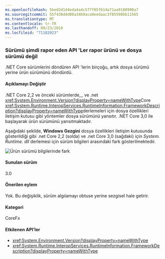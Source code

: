 ```yaml
---
ms.openlocfilehash: 5bed2d1d4eda4a4c577f05f614a71aa9180998a7
ms.sourcegitcommit: 55f438d4d00a34b9aca9eedaac3f85590bb11565
ms.translationtype: MT
ms.contentlocale: tr-TR
ms.lasthandoff: 09/23/2019
ms.locfileid: "71182023"
---
```

### <a name="apis-that-report-version-now-report-product-and-not-file-version"></a>Sürümü şimdi rapor eden API 'Ler rapor ürünü ve dosya sürümü değil

.NET Core sürümlerini döndüren API 'lerin birçoğu, artık dosya sürümü yerine ürün sürümünü döndürdü.

#### <a name="change-description"></a>Açıklamayı Değiştir

.NET Core 2,2 ve önceki sürümlerde,,, ve .net <xref:System.Environment.Version?displayProperty=nameWithType>Core <xref:System.Runtime.InteropServices.RuntimeInformation.FrameworkDescription?displayProperty=nameWithType>derlemeleri için dosya özellikleri iletişim kutusu gibi yöntemler dosya sürümünü yansıtır. .NET Core 3,0 ile başlayarak ürün sürümünü yansıtmaktadır. 

Aşağıdaki şekilde, **Windows Gezgini** dosya özellikleri iletişim kutusunda gösterildiği gibi .net Core 2,2 (solda) ve .net Core 3,0 (sağdaki) için *System. Runtime. dll* derlemesi için sürüm bilgileri arasındaki fark gösterilmektedir.

![Ürün sürümü bilgilerinde fark](~/docs/images/core-changes/corefx/version-information-changes/file-details.png)

#### <a name="version-introduced"></a>Sunulan sürüm

3.0

#### <a name="recommended-action"></a>Önerilen eylem

Yok. Bu değişiklik, sürüm algılamayı obtuse yerine sezgisel hale getirir.

#### <a name="category"></a>Kategori

CoreFx

#### <a name="affected-apis"></a>Etkilenen API’ler

- <xref:System.Environment.Version?displayProperty=nameWithType>
- <xref:System.Runtime.InteropServices.RuntimeInformation.FrameworkDescription?displayProperty=nameWithType>

<!-- 

### Affected APIs

- `P:System.Environment.Version`
- `P:System.Runtime.InteropServices.RuntimeInformation.FrameworkDescription`


-->